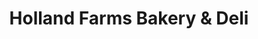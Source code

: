 ---
title: "Holland Farms Bakery & Deli"
url: /yorkville/holland-farms-bakery-und-deli/
shop: Bäckerei
---